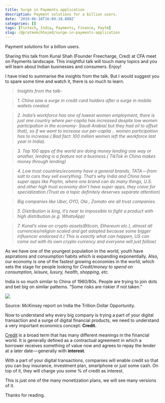 ```yaml
---
title: Surge in Payments application
description: Payment solutions for a billion users.
date: '2019-06-18T16:09:18.880Z'
categories: []
tags: [Fintech, India, Payments, Finance, Paytm]
slug: /@prateekchhajed/surge-in-payments-application
---
```


Payment solutions for a billion users.

Sharing this talk from Kunal Shah (Founder Freecharge, Cred) at CFA meet on Payments landscape. This insightful talk will touch many topics and you will learn about Indian businesses and consumers. Enjoy!

I have tried to summarise the insights from the talk. But I would suggest you to spare some time and watch it, there is so much to learn.

> _Insights from the talk-_

> _1\. China saw a surge in credit card holders after a surge in mobile wallets created._

> _2\. India’s workforce has one of lowest women employment, there is just one country where per-capita has increased despite low women participation in the economy- Saudi Arabia( but they had oil to offset that), so if we want to increase our per-capita .. women participation has to increase.( Bad fact: 100 million women left the workforce last year in India)._

> _3\. Top 100 apps of the world are doing money lending one way or another, lending is a feature not a business.( TikTok in China makes money through lending)_

> _4\. Low trust countries/economy have a general brands, TATA — from salt to cars they sell everything. That’s why India and China have super apps like Paytm, where one brand can do many things, U.S. and other high trust economy don’t have super apps, they crave for specialization.(Trust as a topic definitely deserves separate attention)_

> _Big companies like Uber, OYO, Ola , Zomato are all trust companies._

> _5\. Distribution is king, it’s near to impossible to fight a product with high distribution.(e.g. WhatsApp)_

> _7\. Kunal’s view on crypto assets(Bitcoin, Ethereum etc.), almost all currencies/religion scaled and got adopted because some bigger influencer endorsed it.( This is exactly what can happen, US can come out with its own crypto currency and everyone will just follow)_

As we have one of the youngest population in the world, youth have aspirations and consumption habits which is expanding exponentially. Also, our economy is one of the fastest growing economies in the world, which sets the stage for people looking for _Credit/money to spend on consumption, leisure, luxury, health, shopping, etc._

India is so much similar to China of 1960/80s. People are trying to join dots and bet big on similar patterns. “Some risks are riskier if not taken.”

![](https://cdn-images-1.medium.com/max/800/0*u8ts6DoAK3XrJJji.jpeg)

Source: McKinsey report on India the Trillion Dollar Opportunity.

Now to understand why every big company is trying a part of your digital transaction and a surge of digital financial products, we need to understand a very important economics concept: **Credit.**

[Credit](https://www.investopedia.com/terms/c/credit.asp) is a broad term that has many different meanings in the financial world. It is generally defined as a contractual agreement in which a borrower receives something of value now and agrees to repay the lender at a later date — generally with **interest**.

With a part of your digital transactions, companies will enable credit so that you can buy insurance, investment plan, smartphone or just some cash. On top of it, they will charge you some % of credit as interest.

This is just one of the many monetization plans, we will see many versions of it.

Thanks for reading.
